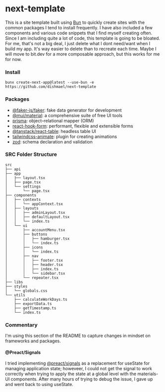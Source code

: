 # next-template
This is a site template built using [Bun](https://bun.sh) to quickly create sites with the common packages I tend to install frequently. I have also included a few components and various code snippets that I find myself creating often. Since I am including quite a lot of code, this template is going to be bloated. For me, that's not a big deal, I just delete what I dont need/want when I build my app. It's way easier to delete than to recreate each time. Maybe I will move to bit.dev for a more composable approach, but this works for me for now.

### Install
```
bunx create-next-app@latest --use-bun -e https://github.com/dishmael/next-template
```

### Packages
- [@faker-js/faker](https://fakerjs.dev): fake data generator for development
- [@mui/material](https://mui.com/material-ui/all-components/): a comprehensive suite of free UI tools
- [prisma](https://www.prisma.io): object–relational mapper (ORM)
- [react-hook-form](https://react-hook-form.com): performant, flexible and extensible forms
- [@tanstack/react-table](https://tanstack.com/table/latest): headless table UI
- [tailwindcss-animate](https://www.npmjs.com/package/tailwindcss-animate): plugin for creating animations
- [zod](https://zod.dev): schema declaration and validation

### SRC Folder Structure
```
src
├── api
├── app
│   ├── layout.tsx
│   ├── page.tsx
│   └── settings
│       └── page.tsx
├── components
│   ├── contexts
│   │   └── appContext.tsx
│   ├── layouts
│   │   ├── adminLayout.tsx
│   │   ├── defaultLayout.tsx
│   │   └── index.ts
│   └── ui
│       ├── accountMenu.tsx
│       ├── buttons
│       │   ├── hamburger.tsx
│       │   └── index.ts
│       ├── icons
│       │   └── index.ts
│       ├── nav
│       │   ├── footer.tsx
│       │   ├── header.tsx
│       │   ├── index.ts
│       │   └── sidebar.tsx
│       └── repeater.tsx
├── libs
├── styles
│   └── globals.css
└── utils
    ├── calculateWorkDays.ts
    ├── exportData.ts
    ├── getTimestamp.ts
    └── index.ts
```

### Commentary
I'm using this section of the README to capture changes in mindset on frameworks and packages.
#### @Preact/Signals
I tried implementing [@preact/signals](https://preactjs.com/guide/v10/signals) as a replacement for useState for managing application state; howeveer, I could not get the signal to work correctly when trying to apply the state at a global level with the materials-UI components. After many hours of trying to debug the issue, I gave up and went back to using useState.